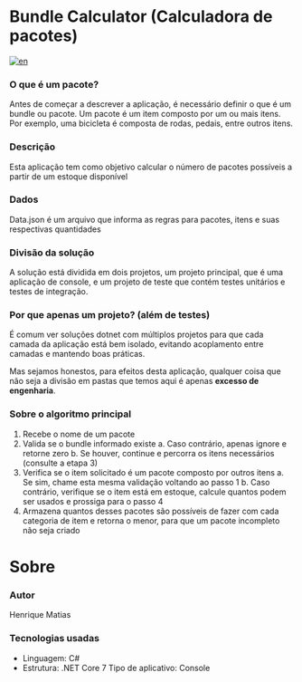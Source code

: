 # Bundle Calculator (Calculadora de pacotes)


[![en](https://img.shields.io/badge/lang-en-red.svg)](https://github.com/hm-henriquematias/BundleCalculator/blob/main/Readme.md)

### O que é um pacote?
Antes de começar a descrever a aplicação, é necessário definir o que é um bundle ou pacote.
Um pacote é um item composto por um ou mais itens. Por exemplo, uma bicicleta é composta de
rodas, pedais, entre outros itens.

### Descrição
Esta aplicação tem como objetivo calcular o número de pacotes possíveis a partir de um estoque 
disponível

### Dados
Data.json é um arquivo que informa as regras para pacotes, itens e suas respectivas quantidades

### Divisão da solução
A solução está dividida em dois projetos, um projeto principal, que é uma aplicação de console,
e um projeto de teste que contém testes unitários e testes de integração.

### Por que apenas um projeto? (além de testes)
É comum ver soluções dotnet com múltiplos projetos para que cada camada da aplicação
está bem isolado, evitando acoplamento entre camadas e mantendo boas práticas.

Mas sejamos honestos, para efeitos desta aplicação, qualquer coisa que não seja a divisão em
pastas que temos aqui é apenas **excesso de engenharia**.

### Sobre o algoritmo principal
1. Recebe o nome de um pacote
2. Valida se o bundle informado existe
     a. Caso contrário, apenas ignore e retorne zero
     b. Se houver, continue e percorra os itens necessários (consulte a etapa 3)
3. Verifica se o item solicitado é um pacote composto por outros itens
     a. Se sim, chame esta mesma validação voltando ao passo 1
     b. Caso contrário, verifique se o item está em estoque, calcule quantos podem ser usados e prossiga para o passo 4
4. Armazena quantos desses pacotes são possíveis de fazer com cada categoria de item e retorna o menor, para que um pacote incompleto não seja criado

# Sobre

### Autor
Henrique Matias

### Tecnologias usadas
- Linguagem: C#
- Estrutura: .NET Core 7
Tipo de aplicativo: Console
